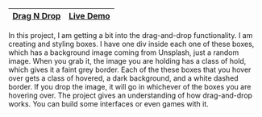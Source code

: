 | [Drag N Drop](https://github.com/lana-20/50_Projects_in_50_Days/tree/main/DragNDrop) | [Live Demo](https://lana-20.github.io/drag-n-drop/0) |
|----|----|

In this project, I am getting a bit into the drag-and-drop functionality.
I am creating and styling boxes. I have one div inside each one of these boxes,
which has a background image coming from Unsplash, just a random image.
When you grab it, the image you are holding has a class of hold, which gives it a faint grey border.
Each of the these boxes that you hover over gets a class of hovered, a dark background, and a white dashed border.
If you drop the image, it will go in whichever of the boxes you are hovering over.
The project gives an understanding of how drag-and-drop works. You can build some interfaces or even games with it.
